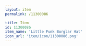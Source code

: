 ```yaml
---
layout: item
permalink: /11300086

title: Item
id: 11300086
item_name: 'Little Punk Burglar Hat'
icon_url: 'item/icon/11300086.png'
---
```

